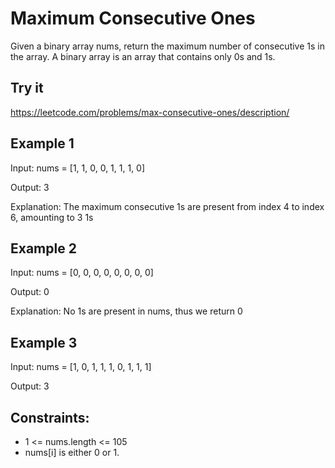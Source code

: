 # Maximum Consecutive Ones
Given a binary array nums, return the maximum number of consecutive 1s in the array.
A binary array is an array that contains only 0s and 1s.

## Try it
https://leetcode.com/problems/max-consecutive-ones/description/

## Example 1
Input: nums = [1, 1, 0, 0, 1, 1, 1, 0]

Output: 3

Explanation: The maximum consecutive 1s are present from index 4 to index 6, amounting to 3 1s

## Example 2
Input: nums = [0, 0, 0, 0, 0, 0, 0, 0]

Output: 0

Explanation: No 1s are present in nums, thus we return 0

## Example 3
Input: nums = [1, 0, 1, 1, 1, 0, 1, 1, 1]

Output:
3

## Constraints:
- 1 <= nums.length <= 105
- nums[i] is either 0 or 1.